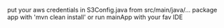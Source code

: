 put your aws credentials in S3Config.java from src/main/java/...
package app with 'mvn clean install' or run mainApp with your fav IDE
